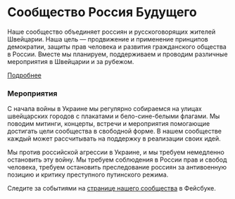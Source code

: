 # Сообщество Россия Будущего

Наше сообщество объединяет россиян и русскоговорящих жителей Швейцарии.
Наша цель — продвижение и применение принципов демократии, защиты прав человека и развития гражданского общества в России.
Вместе мы планируем, поддерживаем и проводим различные мероприятия в Швейцарии и за рубежом.

[Подробнее](https://www.futurerussia.ch/%D0%BE-%D0%BD%D0%B0%D1%81)

### Мероприятия

С начала войны в Украине мы регулярно собираемся на улицах швейцарских городов с плакатами и бело-сине-белыми флагами.
Мы поводим митинги, концерты, встречи и мероприятия помогающие достигать цели сообщества в свободной форме.
В нашем сообществе каждый может рассчитывать на поддержку в реализации своих идей.

Мы против российской агрессии в Украине, и мы требуем немедленно остановить эту войну.
Мы требуем соблюдения в России прав и свобод человека, требуем остановить преследование россиян за антивоенную позицию и критику преступного путинского режима.

Следите за событиями на [странице нашего сообщества](https://www.facebook.com/russzurich/) в Фейсбуке.
